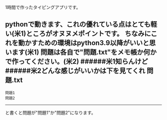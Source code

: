 
1時間で作ったタイピングアプリです。

pythonで動きます、これの優れている点はとても軽い(米1)ところがオヌヌメポイントです。
ちなみにこれを動かすための環境はpython3.9以降がいいと思います(米1)
問題は各自で"問題.txt"をメモ帳か何かで作ってください。(米2)
######米1知らんけど
######米2どんな感じがいいかは下を見てくれ
問題.txt
----------

```
問題1
問題2
```

----------
と書くと問題が"問題1"か"問題2"になります。
